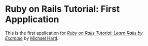 # Ruby on Rails Tutorial: First Appplication

This is the first application for [*Ruby on Rails Tutorial: Learn Rails by Example*](http://railstutorial.org/) by [Michael Hartl](http://michaelhartl.com).
